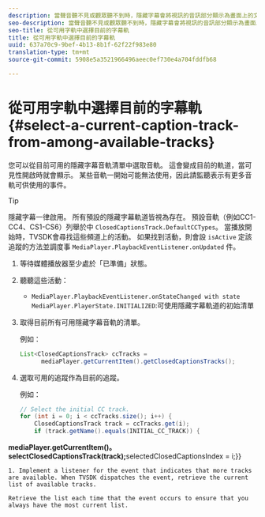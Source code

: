 ```yaml
---
description: 當聲音聽不見或觀眾聽不到時，隱藏字幕會將視訊的音訊部分顯示為畫面上的文字。
seo-description: 當聲音聽不見或觀眾聽不到時，隱藏字幕會將視訊的音訊部分顯示為畫面上的文字。
seo-title: 從可用字軌中選擇目前的字幕軌
title: 從可用字軌中選擇目前的字幕軌
uuid: 637a70c9-9bef-4b13-8b1f-62f22f983e80
translation-type: tm+mt
source-git-commit: 5908e5a3521966496aeec0ef730e4a704fddfb68

---
```



# 從可用字軌中選擇目前的字幕軌{#select-a-current-caption-track-from-among-available-tracks}

您可以從目前可用的隱藏字幕音軌清單中選取音軌。 這會變成目前的軌道，當可見性開啟時就會顯示。 某些音軌一開始可能無法使用，因此請監聽表示有更多音軌可供使用的事件。

>[!TIP]
>
>隱藏字幕一律啟用。 所有預設的隱藏字幕軌道皆視為存在。 預設音軌（例如CC1-CC4、CS1-CS6）列舉於中 `ClosedCaptionsTrack.DefaultCCTypes`。 當播放開始時，TVSDK會尋找這些頻道上的活動。 如果找到活動，則會設 `isActive` 定該追蹤的方法並調度事 `MediaPlayer.PlaybackEventListener.onUpdated` 件。

1. 等待媒體播放器至少處於「已準備」狀態。
1. 聽聽這些活動：

   * `MediaPlayer.PlaybackEventListener.onStateChanged with state MediaPlayer.PlayerState.INITIALIZED`:可使用隱藏字幕軌道的初始清單

1. 取得目前所有可用隱藏字幕音軌的清單。

   例如：

   ```java
   List<ClosedCaptionsTrack> ccTracks = 
         mediaPlayer.getCurrentItem().getClosedCaptionsTracks();
   ```

1. 選取可用的追蹤作為目前的追蹤。

   例如：

   ```java
   // Select the initial CC track. 
   for (int i = 0; i < ccTracks.size(); i++) { 
       ClosedCaptionsTrack track = ccTracks.get(i); 
       if (track.getName().equals(INITIAL_CC_TRACK)) { 
   
<b>mediaPlayer.getCurrentItem()。selectClosedCaptionsTrack(track);</b>selectedClosedCaptionsIndex = i;}}

```
1. Implement a listener for the event that indicates that more tracks are available. When TVSDK dispatches the event, retrieve the current list of available tracks.

Retrieve the list each time that the event occurs to ensure that you always have the most current list.

